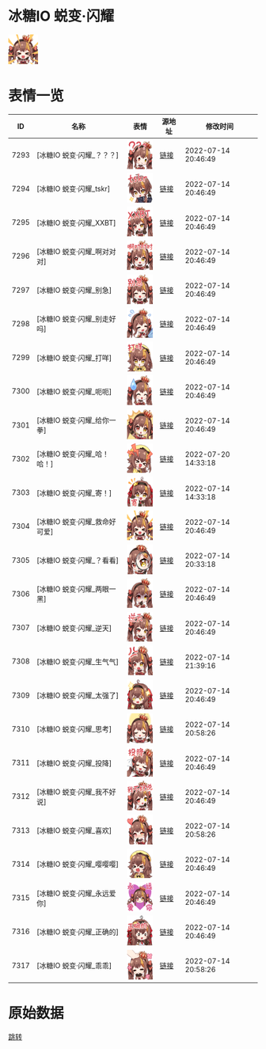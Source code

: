# 冰糖IO 蜕变·闪耀

<img src="./cover.png" height="60" alt="cover" />

# 表情一览

|ID|名称|表情|源地址|修改时间|
|----|----|----|----|----|
|7293|[冰糖IO 蜕变·闪耀_？？？]|<img src="./pic/007293_%5B冰糖IO 蜕变·闪耀_？？？%5D.png" height="60" alt="？？？"/>|[链接](http://i0.hdslb.com/bfs/emote/169cb7572948d081070e36ccf61a6a71b5af335a.png)|2022-07-14 20:46:49|
|7294|[冰糖IO 蜕变·闪耀_tskr]|<img src="./pic/007294_%5B冰糖IO 蜕变·闪耀_tskr%5D.png" height="60" alt="tskr"/>|[链接](http://i0.hdslb.com/bfs/emote/2cfd7194bab1945c1bc336a79fba99b36446415b.png)|2022-07-14 20:46:49|
|7295|[冰糖IO 蜕变·闪耀_XXBT]|<img src="./pic/007295_%5B冰糖IO 蜕变·闪耀_XXBT%5D.png" height="60" alt="XXBT"/>|[链接](http://i0.hdslb.com/bfs/emote/5caf2c157936169b9eccc7527e948b038b4b7543.png)|2022-07-14 20:46:49|
|7296|[冰糖IO 蜕变·闪耀_啊对对对]|<img src="./pic/007296_%5B冰糖IO 蜕变·闪耀_啊对对对%5D.png" height="60" alt="啊对对对"/>|[链接](http://i0.hdslb.com/bfs/emote/bb30a52c9535be0fbb6aeb3250ca13a458cd51c2.png)|2022-07-14 20:46:49|
|7297|[冰糖IO 蜕变·闪耀_别急]|<img src="./pic/007297_%5B冰糖IO 蜕变·闪耀_别急%5D.png" height="60" alt="别急"/>|[链接](http://i0.hdslb.com/bfs/emote/9c43722191e8947e793a44c2edf1f32ea2ffbd92.png)|2022-07-14 20:46:49|
|7298|[冰糖IO 蜕变·闪耀_别走好吗]|<img src="./pic/007298_%5B冰糖IO 蜕变·闪耀_别走好吗%5D.png" height="60" alt="别走好吗"/>|[链接](http://i0.hdslb.com/bfs/emote/e9eb3113f1f134fafba85e157d0199b8e2fdcc18.png)|2022-07-14 20:46:49|
|7299|[冰糖IO 蜕变·闪耀_打咩]|<img src="./pic/007299_%5B冰糖IO 蜕变·闪耀_打咩%5D.png" height="60" alt="打咩"/>|[链接](http://i0.hdslb.com/bfs/emote/faffbadb7d6ebdea930a8985045b8daf34d766df.png)|2022-07-14 20:46:49|
|7300|[冰糖IO 蜕变·闪耀_呃呃]|<img src="./pic/007300_%5B冰糖IO 蜕变·闪耀_呃呃%5D.png" height="60" alt="呃呃"/>|[链接](http://i0.hdslb.com/bfs/emote/bffb1815c27e52a7c04e61b1c390043a4752f35e.png)|2022-07-14 20:46:49|
|7301|[冰糖IO 蜕变·闪耀_给你一拳]|<img src="./pic/007301_%5B冰糖IO 蜕变·闪耀_给你一拳%5D.png" height="60" alt="给你一拳"/>|[链接](http://i0.hdslb.com/bfs/emote/9f2ff9e8d50820d4559485321e1da9a700a5bcef.png)|2022-07-14 20:46:49|
|7302|[冰糖IO 蜕变·闪耀_哈！哈！]|<img src="./pic/007302_%5B冰糖IO 蜕变·闪耀_哈！哈！%5D.png" height="60" alt="哈！哈！"/>|[链接](http://i0.hdslb.com/bfs/emote/5899c73bf26324920a50f8b629d05dd7831d8f19.png)|2022-07-20 14:33:18|
|7303|[冰糖IO 蜕变·闪耀_寄！]|<img src="./pic/007303_%5B冰糖IO 蜕变·闪耀_寄！%5D.png" height="60" alt="寄！"/>|[链接](http://i0.hdslb.com/bfs/emote/cc8a3a0a19b20a3aa3ed203060730245e4af1b7e.png)|2022-07-14 14:33:18|
|7304|[冰糖IO 蜕变·闪耀_救命好可爱]|<img src="./pic/007304_%5B冰糖IO 蜕变·闪耀_救命好可爱%5D.png" height="60" alt="救命好可爱"/>|[链接](http://i0.hdslb.com/bfs/emote/1fbb0f1b9b49f5499008c59bcbd12a0402dacb81.png)|2022-07-14 20:46:49|
|7305|[冰糖IO 蜕变·闪耀_？看看]|<img src="./pic/007305_%5B冰糖IO 蜕变·闪耀_？看看%5D.png" height="60" alt="？看看"/>|[链接](http://i0.hdslb.com/bfs/emote/5bb1224920a4c29c7d41e94718bd0ecb647ef83b.png)|2022-07-14 20:33:18|
|7306|[冰糖IO 蜕变·闪耀_两眼一黑]|<img src="./pic/007306_%5B冰糖IO 蜕变·闪耀_两眼一黑%5D.png" height="60" alt="两眼一黑"/>|[链接](http://i0.hdslb.com/bfs/emote/b92e69054e38f23f0d9ccba2309df8a25127e15b.png)|2022-07-14 20:46:49|
|7307|[冰糖IO 蜕变·闪耀_逆天]|<img src="./pic/007307_%5B冰糖IO 蜕变·闪耀_逆天%5D.png" height="60" alt="逆天"/>|[链接](http://i0.hdslb.com/bfs/emote/d83a7214ec30518a34bed23007abaab1d694af28.png)|2022-07-14 20:46:49|
|7308|[冰糖IO 蜕变·闪耀_生气气]|<img src="./pic/007308_%5B冰糖IO 蜕变·闪耀_生气气%5D.png" height="60" alt="生气气"/>|[链接](http://i0.hdslb.com/bfs/emote/cb376a353f3efc8a5c8d7b9c34d654699a1bce94.png)|2022-07-14 21:39:16|
|7309|[冰糖IO 蜕变·闪耀_太强了]|<img src="./pic/007309_%5B冰糖IO 蜕变·闪耀_太强了%5D.png" height="60" alt="太强了"/>|[链接](http://i0.hdslb.com/bfs/emote/9afd47917bacff3bc8b67c99be4dc307b051f3ff.png)|2022-07-14 20:46:49|
|7310|[冰糖IO 蜕变·闪耀_思考]|<img src="./pic/007310_%5B冰糖IO 蜕变·闪耀_思考%5D.png" height="60" alt="思考"/>|[链接](http://i0.hdslb.com/bfs/emote/02614475db8c4883712a1033e3f3ed19c6f142b0.png)|2022-07-14 20:58:26|
|7311|[冰糖IO 蜕变·闪耀_投降]|<img src="./pic/007311_%5B冰糖IO 蜕变·闪耀_投降%5D.png" height="60" alt="投降"/>|[链接](http://i0.hdslb.com/bfs/emote/c45de1f4c4e28b4d351c77a6edeb76cce177f487.png)|2022-07-14 20:46:49|
|7312|[冰糖IO 蜕变·闪耀_我不好说]|<img src="./pic/007312_%5B冰糖IO 蜕变·闪耀_我不好说%5D.png" height="60" alt="我不好说"/>|[链接](http://i0.hdslb.com/bfs/emote/b0c131950936be8cdc5b547768186ab3fbcb9ec1.png)|2022-07-14 20:46:49|
|7313|[冰糖IO 蜕变·闪耀_喜欢]|<img src="./pic/007313_%5B冰糖IO 蜕变·闪耀_喜欢%5D.png" height="60" alt="喜欢"/>|[链接](http://i0.hdslb.com/bfs/emote/aaa1e0ec34392fb6c071565828ad50a0f1dfeeaf.png)|2022-07-14 20:58:26|
|7314|[冰糖IO 蜕变·闪耀_嘤嘤嘤]|<img src="./pic/007314_%5B冰糖IO 蜕变·闪耀_嘤嘤嘤%5D.png" height="60" alt="嘤嘤嘤"/>|[链接](http://i0.hdslb.com/bfs/emote/e8a78ab85ccce29801bcec44d9ec12cece905d5a.png)|2022-07-14 20:46:49|
|7315|[冰糖IO 蜕变·闪耀_永远爱你]|<img src="./pic/007315_%5B冰糖IO 蜕变·闪耀_永远爱你%5D.png" height="60" alt="永远爱你"/>|[链接](http://i0.hdslb.com/bfs/emote/a1fccf3a0a3510da358c2268efa24da75794db00.png)|2022-07-14 20:46:49|
|7316|[冰糖IO 蜕变·闪耀_正确的]|<img src="./pic/007316_%5B冰糖IO 蜕变·闪耀_正确的%5D.png" height="60" alt="正确的"/>|[链接](http://i0.hdslb.com/bfs/emote/520efbe11729f8db50971c0a85c90b3f532f982d.png)|2022-07-14 20:46:49|
|7317|[冰糖IO 蜕变·闪耀_乖乖]|<img src="./pic/007317_%5B冰糖IO 蜕变·闪耀_乖乖%5D.png" height="60" alt="乖乖"/>|[链接](http://i0.hdslb.com/bfs/emote/dd380cf7c79b38b851edaeb91ea9027d82af2330.png)|2022-07-14 20:58:26|

# 原始数据

[跳转](./raw.json)

